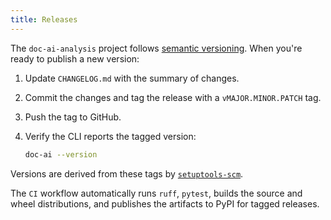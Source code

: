 ```yaml
---
title: Releases
---
```


The `doc-ai-analysis` project follows
[semantic versioning](https://semver.org/). When you're ready to publish a new
version:

1. Update `CHANGELOG.md` with the summary of changes.
2. Commit the changes and tag the release with a `vMAJOR.MINOR.PATCH` tag.
3. Push the tag to GitHub.
4. Verify the CLI reports the tagged version:

   ```bash
   doc-ai --version
   ```

Versions are derived from these tags by
[`setuptools-scm`](https://github.com/pypa/setuptools-scm).

The `CI` workflow automatically runs `ruff`, `pytest`, builds the source and
wheel distributions, and publishes the artifacts to PyPI for tagged releases.
